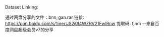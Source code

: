 Dataset Linking:

通过网盘分享的文件：bnn_gan.rar
链接: https://pan.baidu.com/s/1merUS2i0I4WZRV21FwIRnw 提取码: fjnm 
--来自百度网盘超级会员v7的分享
